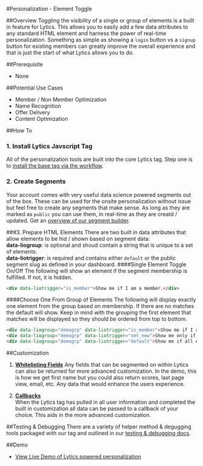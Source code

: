 #Personalization - Element Toggle

##Overview
Toggling the visibility of a single or group of elements is a built in feature for Lytics. This allows you to easily add a few data attributes to any standard HTML element and harness the power of real-time personalization. Something as simple as showing a `login` button vs a `signup` button for existing members can greatly improve the overall experience and that is just the start of what Lytics allows you to do.

##Prerequisite
*  None

##Potential Use Cases
*  Member / Non Member Optimization
*  Name Recognition
*  Offer Delivery
*  Content Optimization

##How To

### 1. Install Lytics Javscript Tag
All of the personalization tools are built into the core Lytics tag. Step one is to [install the base tag via the workflow](https://activate.getlytics.com/#/integrations/8075d31de91d41b084c23f3d7bbc4f28/action/7d646295b81940cc823e0683245716b4/setup).

### 2. Create Segments
Your account comes with very useful data science powered segments out of the box. These can be used for the onsite personalization without issue but feel free to create any segments that make sense. As long as they are marked as `public` you can use them, in real-time as they are creatd / updated. Get an [overview of our segment builder](../../core/segment_creation.md).

###3. Prepare HTML Elements
There are two built in data attributes that allow elements to be hid / shown based on segment data:    
**data-liogroup**: is optional and shoud contain a string that is unique to a set of elements.    
**data-liotrigger**: is required and contains either `default` or the public segment slug as defined in your dashboard.
####Single Element Toggle On/Off
The following will show an element if the segment membership is fulfilled. If not, it is hidden.

```html
<div data-liotrigger="is_member">Show me if I am a member.</div>
```
  
####Choose One From Group of Elements
The following will display exactly one element from the group based on membership. If there are no matches the default will show. Keep in mind with the grouping the first element that matches will be displayed so they should be ordered from top to bottom.

```html
<div data-liogroup="demogrp" data-liotrigger="is_member">Show me if I am already a member.</div>
<div data-liogroup="demogrp" data-liotrigger="smt_new">Show me only if I am brand new.</div>
<div data-liogroup="demogrp" data-liotrigger="default">Show me if all else fails.</div>
```

##Customization
1. [**Whitelisting Fields**](../../core/whitelisting_fields.md) 
Any fields that can be segmented on within Lytics can also be returned for more advanced customization. In the demo, this is how we get first name but you could also return scores, last page view, email, etc. Any data that would enhance the users experience.

2. [**Callbacks**](../../core/javascript_tag.md)   
When the Lytics tag has pulled in all user information and completed the built in customization all data can be passed to a callback of your choice. This aids in the more advanced customization.

##Testing & Debugging
There are a variety of helper method & degugging tools packaged with our tag and outlined in our [testing & debugging docs](../../core/javascript_tag.md).
    
##Demo
* [View Live Demo of Lytics powered personalization](http://lytics.github.io/examples/personalization-toggle.html)